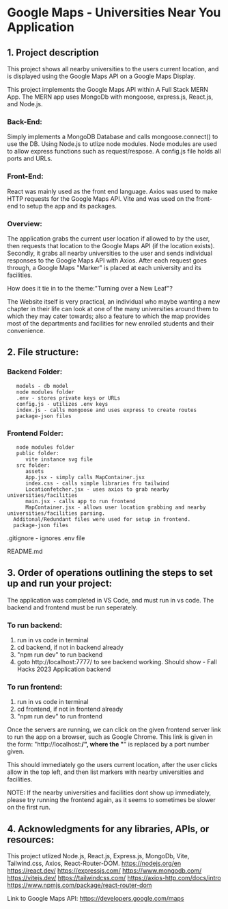 # Google Maps - Universities Near You Application

## 1. Project description

This project shows all nearby universities to the users current location, and is displayed using the Google Maps API on a Google Maps Display.

This project implements the Google Maps API within A Full Stack MERN App.
The MERN app uses MongoDb with mongoose, express.js, React.js, and Node.js.

### Back-End:
Simply implements a MongoDB Database and calls mongoose.connect() to use the DB.
Using Node.js to utlize node modules.
Node modules are used to allow express functions such as request/respose.
A config.js file holds all ports and URLs.

### Front-End:
React was mainly used as the front end language.
Axios was used to make HTTP requests for the Google Maps API.
Vite and was used on the front-end to setup the app and its packages.

### Overview: 

The application grabs the current user location if allowed to by the user, then requests that location to the Google Maps API (if the location exists).
Secondly, it grabs all nearby universities to the user and sends individual responses to the Google Maps API with Axios.
After each request goes through, a Google Maps "Marker" is placed at each university and its facilities.

How does it tie in to the theme:"Turning over a New Leaf"?

The Website itself is very practical, an individual who maybe wanting a new chapter in their life can look at one of the many universities around them to which they may cater towards; also a feature to which the map provides most of the departments and facilities for new enrolled students and their convenience.



## 2. File structure:
   
   ### Backend Folder:
       models - db model
       node modules folder
       .env - stores private keys or URLs
       config.js - utilizes .env keys
       index.js - calls mongoose and uses express to create routes
       package-json files
   
   ### Frontend Folder:
       node modules folder
       public folder:
          vite instance svg file
       src folder:
          assets
          App.jsx - simply calls MapContainer.jsx 
          index.css - calls simple libraries fro tailwind
          Locationfetcher.jsx - uses axios to grab nearby universities/facilities
          main.jsx - calls app to run frontend
          MapContainer.jsx - allows user location grabbing and nearby universities/facilities parsing.
      Additonal/Redundant files were used for setup in frontend.
      package-json files
    
   .gitignore - ignores .env file
   
   README.md



## 3. Order of operations outlining the steps to set up and run your project:

The application was completed in VS Code, and must run in vs code. The backend and frontend must be run seperately.

### To run backend:
   1. run in vs code in terminal
   2.  cd backend, if not in backend already
   3. "npm run dev" to run backend
   4. goto http://localhost:7777/ to see backend working. Should show - Fall Hacks 2023 Application backend

### To run frontend:
   1. run in vs code in terminal
   2. cd frontend, if not in frontend already
   3. "npm run dev" to run frontend

Once the servers are running, we can click on the given frontend server link to run the app on a browser, such as Google Chrome. 
This link is given in the form: "http://localhost:____/", where the "____" is replaced by a port number given.

This should immediately go the users current location, after the user clicks allow in the top left, and then list markers with nearby universities and facilities.

NOTE: If the nearby universities and facilities dont show up immediately, please try running the frontend again, as it seems to sometimes be slower on the first run.


## 4. Acknowledgments for any libraries, APIs, or resources:
   
   This project utlized Node.js, React.js, Express.js, MongoDb, Vite, Tailwind.css, Axios, React-Router-DOM.
   https://nodejs.org/en
   https://react.dev/
   https://expressjs.com/
   https://www.mongodb.com/
   https://vitejs.dev/
   https://tailwindcss.com/
   https://axios-http.com/docs/intro
   https://www.npmjs.com/package/react-router-dom

   Link to Google Maps API: https://developers.google.com/maps






   



   



